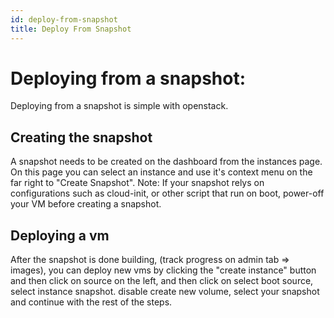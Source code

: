 ```yaml
---
id: deploy-from-snapshot
title: Deploy From Snapshot
---
```


# Deploying from a snapshot:
Deploying from a snapshot is simple with openstack.
## Creating the snapshot
A snapshot needs to be created on the dashboard from the instances page. On this page you can select an instance and use it's context menu on the far right to "Create Snapshot".
Note: If your snapshot relys on configurations such as cloud-init, or other script that run on boot, power-off your VM before creating a snapshot.

## Deploying a vm
After the snapshot is done building, (track progress on admin tab => images), you can deploy new vms by clicking the "create instance" button and then click on source on the left, and then click on select boot source, select instance snapshot. disable create new volume, select your snapshot and continue with the rest of the steps.